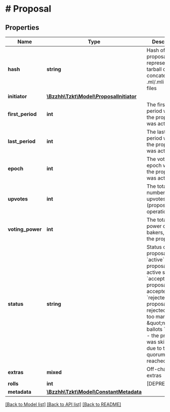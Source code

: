 # # Proposal

## Properties

Name | Type | Description | Notes
------------ | ------------- | ------------- | -------------
**hash** | **string** | Hash of the proposal, which representing a tarball of concatenated .ml/.mli source files | [optional]
**initiator** | [**\Bzzhh\Tzkt\Model\ProposalInitiator**](ProposalInitiator.md) |  | [optional]
**first_period** | **int** | The first voting period where the proposal was active | [optional]
**last_period** | **int** | The last voting period where the proposal was active | [optional]
**epoch** | **int** | The voting epoch where the proposal was active | [optional]
**upvotes** | **int** | The total number of upvotes (proposal operations) | [optional]
**voting_power** | **int** | The total voting power of bakers, upvoted the proposal | [optional]
**status** | **string** | Status of the proposal &#x60;active&#x60; - the proposal in the active state &#x60;accepted&#x60; - the proposal was accepted &#x60;rejected&#x60; - the proposal was rejected due to too many \&quot;nay\&quot; ballots &#x60;skipped&#x60; - the proposal was skipped due to the quorum was not reached | [optional]
**extras** | **mixed** | Off-chain extras | [optional]
**rolls** | **int** | [DEPRECATED] | [optional]
**metadata** | [**\Bzzhh\Tzkt\Model\ConstantMetadata**](ConstantMetadata.md) |  | [optional]

[[Back to Model list]](../../README.md#models) [[Back to API list]](../../README.md#endpoints) [[Back to README]](../../README.md)
